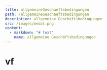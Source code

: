 ```yaml
---
title: allgemeineGeschaeftsbedingungen
path: /allgemeineGeschaeftsbedingungen
description: allgemeine Geschäftsbedingungen
src: /images/medal.png
content:
  - markdown: "# text"
    name: allgemeine Geschäftsbedingungen
---
```

# vf